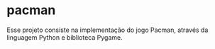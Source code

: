 # pacman
Esse projeto consiste na implementação do jogo Pacman, através da linguagem Python e biblioteca Pygame.
